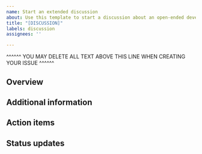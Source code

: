 ```yaml
---
name: Start an extended discussion
about: Use this template to start a discussion about an open-ended development project.
title: "[DISCUSSION]"
labels: discussion
assignees: ''

---
```


^^^^^^ YOU MAY DELETE ALL TEXT ABOVE THIS LINE WHEN CREATING YOUR ISSUE ^^^^^^

## Overview

## Additional information

## Action items

## Status updates
